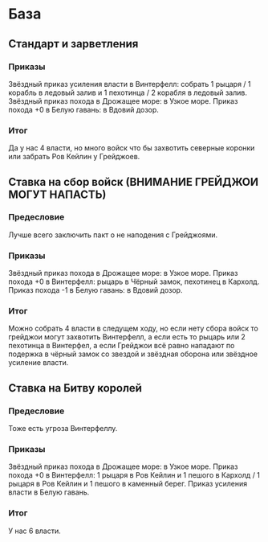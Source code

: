 # База

## Стандарт и зарветления

### Приказы

Звёздный приказ усиления власти в Винтерфелл: собрать 1 рыцаря / 1 корабль в ледовый залив и 1 пехотинца / 2 корабля в ледовый залив.
Звёздный приказ похода в Дрожащее море: в Узкое море.
Приказ похода +0 в Белую гавань: в Вдовий дозор.

### Итог

Да у нас 4 власти, но много войск что бы захвотить северные коронки или забрать Ров Кейлин у Грейджоев.

## Ставка на сбор войск (ВНИМАНИЕ ГРЕЙДЖОИ МОГУТ НАПАСТЬ)

### Предесловие

Лучше всего заключить пакт о не наподения с Грейджоями.

### Приказы

Звёздный приказ похода в Дрожащее море: в Узкое море.
Приказ похода +0 в Винтерфелл: рыцарь в Чёрный замок, пехотинец в Кархолд.
Приказ похода -1 в Белую гавань: в Вдовий дозор.

### Итог

Можно собрать 4 власти в следущем ходу, но если нету сбора войск то грейджои могут захвотить Винтерфелл, а если есть то рыцарь или 2 пехотинца в Винтерфел, а если Грейджои всё равно нападают по подержка в чёрный замок со звездой и звёздная оборона или звёздное усиление власти.

## Ставка на Битву королей

### Предесловие

Тоже есть угроза Винтерфеллу.

### Приказы

Звёздный приказ похода в Дрожащее море: в Узкое море.
Приказ похода +0 в Винтерфелл: 1 рыцаря в Ров Кейлин и 1 пешого в Кархолд / 1 рыцаря в Ров Кейлин и 1 пешого в каменный берег.
Приказ усиления власти в Белую гавань.

### Итог

У нас 6 власти.

